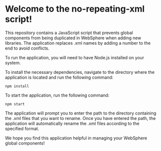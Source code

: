 # Welcome to the no-repeating-xml script!

This repository contains a JavaScript script that prevents global components from being duplicated in WebSphere when adding new libraries. 
The application replaces .xml names by adding a number to the end to avoid conflicts.

To run the application, you will need to have Node.js installed on your system.

To install the necessary dependencies, navigate to the directory where the application is located and run the following command:

```
npm install
```

To start the application, run the following command:
```
npm start
```
The application will prompt you to enter the path to the directory containing the .xml files that you want to rename.
Once you have entered the path, the application will automatically rename the .xml files according to the specified format.

We hope you find this application helpful in managing your WebSphere global components!

